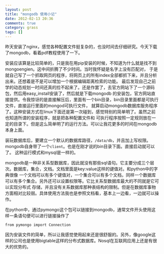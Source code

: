```yaml
---
layout: post
title: "mongodb 使用小记"
date: 2012-02-13 20:36
comments: true
category: grass
tags: []
---
```


昨天安装了nginx，感觉各种配置文件挺复杂的，也没时间去仔细研究。今天下载了mongodb，看着pdf教程使用了一下。

安装应该算是比较简单的，只是我在用pip安装的时候，不知道为什么就是找不到mongoengien。这中间折腾了不少时间。<!--more-->当时我怀疑是名字上没有匹配对，
于是就自己写了一个抓取网页的程序，将网页上的所有index全部都抓下来，并且分析出来。还想着是不是可以增加一个根据编辑距离检索的功能。
最后发现自己之前学的动态规划一时间还真的捡不起来了。还是作罢了，去官方网站下了一个源码包，然后用easy_install安装了，然后就是下载mongodb
的安装包，官方网站直接提供。令我惊讶的是直接解压后，里面有一个bin目录，bin目录里面都是可执行文件，直接运行里面的mongod可执行文件，
就算启动mongodb数据库服务程序了。这种安装方式在linux下面还是第一次碰到，感觉特别的简单明了。虽然之前也知道所谓的安装程序，就是把各种配置文件和
可执行程序按照一定规则放在一定的目录下。但是这么简单明了的运行方法。可以让我花更多的时间在mongodb本身上面。

装玩数据库后，要建立一个默认的数据库路径，`/data/db`，并且加上写权限。mongodb自身带了一个`client`。也是在刚才说的bin目录下面。直接启动就可以了。
这种运行模式和mysql是一样的。

mongodb是一种非关系型数据库，因此就没有那些sql语句。它主要分成三个层次。数据库，集合，文档。文档里面是key:value这样的键值对。和python中的字典很像
一个文档可以有多个键值对，一个集合可以有多个文档，同样一个数据库可以有多个集合。另外还可以设置权限等。它比关系型数据库最大的不同就是它可以实现分布式
存储，并且没有关系数据库那种表结构的限制。但是在数据库事物方面相对比较弱。具体使用方法我也是参照文档看，基本上一边看，一边就可以操作。

在python中，通过pymongo这个包可以链接到mongodb，通常文件开头使用这样一条语句便可以进行链接操作了

    from pymongo import Connection

因为安装文件的简单，所以让我感觉使用起来还是很舒服的。另外，像google这样的公司也是使用bigtable这样的分布式数据库。Nosql在互联网应用上还是有很大的优势的。
